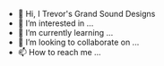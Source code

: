- 👋 Hi, I Trevor's Grand Sound Designs
- 👀 I’m interested in ...
- 🌱 I’m currently learning ...
- 💞️ I’m looking to collaborate on ...
- 📫 How to reach me ...

<!---
4Chaos/4Chaos is a ✨ special ✨ repository because its `README.md` (this file) appears on your GitHub profile.
You can click the Preview link to take a look at your changes.
--->
